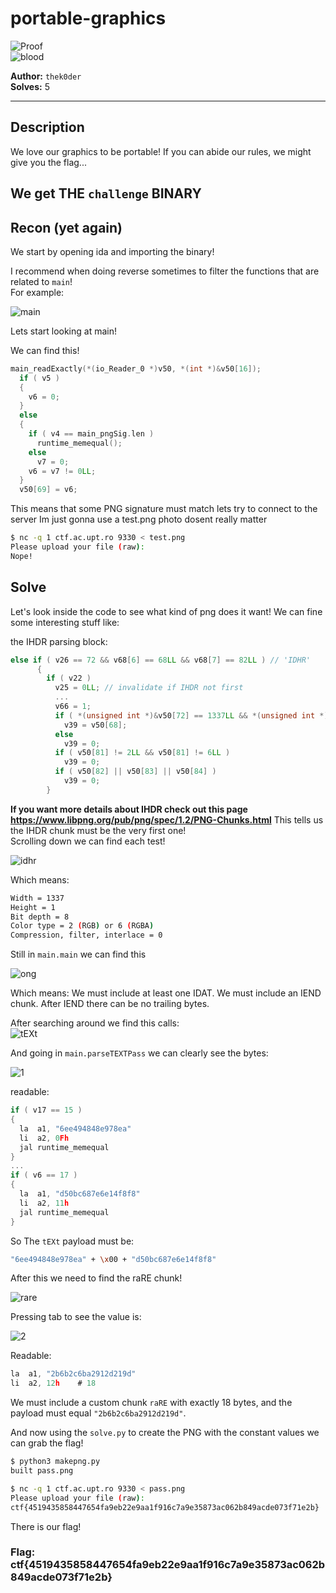 # portable-graphics

![Proof](proof.png)   
![blood](blood.png)

**Author:** `thek0der`  
**Solves:** 5

---

## Description

We love our graphics to be portable! If you can abide our rules, we might give you the flag...   

We get THE `challenge` BINARY
---

## Recon (yet again)

We start by opening ida and importing the binary!

I recommend when doing reverse sometimes to filter the functions that are related to `main`!   
For example:

![main](main.png)

Lets start looking at main!

We can find this!   

```c
main_readExactly(*(io_Reader_0 *)v50, *(int *)&v50[16]);
  if ( v5 )
  {
    v6 = 0;
  }
  else
  {
    if ( v4 == main_pngSig.len )
      runtime_memequal();
    else
      v7 = 0;
    v6 = v7 != 0LL;
  }
  v50[69] = v6;
```

This means that some PNG signature must match
lets try to connect to the server
Im just gonna use a test.png photo dosent really matter
```bash
$ nc -q 1 ctf.ac.upt.ro 9330 < test.png
Please upload your file (raw):
Nope!
```

## Solve

Let's look inside the code to see what kind of png does it want!
We can fine some interesting stuff like:

the IHDR parsing block:
```c
else if ( v26 == 72 && v68[6] == 68LL && v68[7] == 82LL ) // 'IDHR'
      {
        if ( v22 )
          v25 = 0LL; // invalidate if IHDR not first
          ...
          v66 = 1;
          if ( *(unsigned int *)&v50[72] == 1337LL && *(unsigned int *)&v50[76] == 1LL && v50[80] == 8LL )
            v39 = v50[68];
          else
            v39 = 0;
          if ( v50[81] != 2LL && v50[81] != 6LL )
            v39 = 0;
          if ( v50[82] || v50[83] || v50[84] )
            v39 = 0;
        }
```

**If you want more details about IHDR check out this page https://www.libpng.org/pub/png/spec/1.2/PNG-Chunks.html**
This tells us the IHDR chunk must be the very first one!   
Scrolling down we can find each test!

![idhr](idhr.png)

Which means:
```bash
Width = 1337
Height = 1
Bit depth = 8
Color type = 2 (RGB) or 6 (RGBA)
Compression, filter, interlace = 0
```

Still in `main.main` we can find this

![ong](png.png)

Which means:
We must include at least one IDAT.
We must include an IEND chunk.
After IEND there can be no trailing bytes.

After searching around we find this calls:   
![tEXt](tEXt.png)

And going in `main.parseTEXTPass` we can clearly see the bytes:

![1](1.png)

readable:
```c
if ( v17 == 15 )
{
  la  a1, "6ee494848e978ea"
  li  a2, 0Fh
  jal runtime_memequal
}
...
if ( v6 == 17 )
{
  la  a1, "d50bc687e6e14f8f8"
  li  a2, 11h
  jal runtime_memequal
}
```

So The `tEXt` payload must be:
```bash
"6ee494848e978ea" + \x00 + "d50bc687e6e14f8f8"
```

After this we need to find the raRE chunk!   
 
![rare](raRE.png)

Pressing tab to see the value is:

![2](2.png)

Readable:
```c
la  a1, "2b6b2c6ba2912d219d"
li  a2, 12h    # 18
```

We must include a custom chunk `raRE` with exactly 18 bytes, and the payload must equal `"2b6b2c6ba2912d219d"`.

And now using the `solve.py` to create the PNG with the constant values we can grab the flag!

```bash
$ python3 makepng.py
built pass.png
```

```bash
$ nc -q 1 ctf.ac.upt.ro 9330 < pass.png
Please upload your file (raw):
ctf{4519435858447654fa9eb22e9aa1f916c7a9e35873ac062b849acde073f71e2b}
```

There is our flag!

### Flag: ctf{4519435858447654fa9eb22e9aa1f916c7a9e35873ac062b849acde073f71e2b}